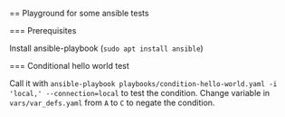 == Playground for some ansible tests

=== Prerequisites

Install ansible-playbook (`sudo apt install ansible`)

=== Conditional hello world test

Call it with `ansible-playbook playbooks/condition-hello-world.yaml -i 'local,' --connection=local` to test the condition.
Change variable in `vars/var_defs.yaml` from `A` to `C` to negate the condition.
